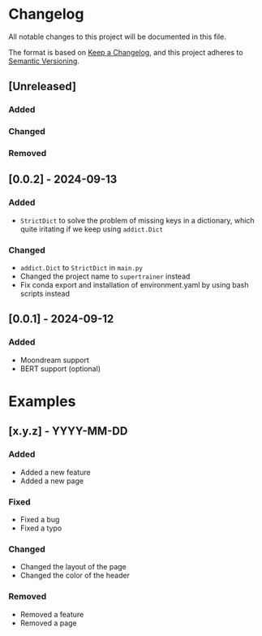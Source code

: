 # Changelog

All notable changes to this project will be documented in this file.

The format is based on [Keep a Changelog](https://keepachangelog.com/en/1.1.0/),
and this project adheres to [Semantic Versioning](https://semver.org/spec/v2.0.0.html).

## [Unreleased]

### Added

### Changed

### Removed


## [0.0.2] - 2024-09-13
### Added
- `StrictDict` to solve the problem of missing keys in a dictionary, which quite iritating if we keep using `addict.Dict`

### Changed
- `addict.Dict` to `StrictDict` in `main.py`
- Changed the project name to `supertrainer` instead
- Fix conda export and installation of environment.yaml by using bash scripts instead

## [0.0.1] - 2024-09-12
### Added
- Moondream support
- BERT support (optional)

# Examples
## [x.y.z] - YYYY-MM-DD

### Added

- Added a new feature
- Added a new page

### Fixed

- Fixed a bug
- Fixed a typo

### Changed

- Changed the layout of the page
- Changed the color of the header

### Removed

- Removed a feature
- Removed a page

